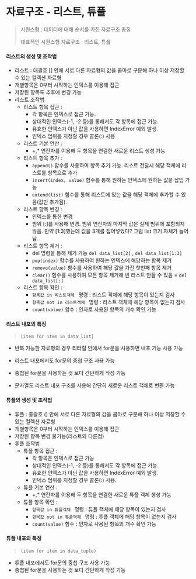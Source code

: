 # 자료구조 - 리스트, 튜플

> 시퀀스형 : 데이터에 대해 순서를 가진 자료구조 총칭
>
> 대표적인 시퀀스형 자료구조 : 리스트, 튜플



#### 리스트의 생성 및 조작법

- 리스트 : 대괄호 [] 안에 서로 다른 자료형의 값을 콤마로 구분해 하나 이상 저장할 수 있는 컬렉션 자료형
- 개별항목은 0부터 시작하는 인덱스를 이용해 접근
- 저장된 항목도 추후에 변경 가능
- 리스트 조작법
  - 리스트 항목 접근 : 
    - 각 항목은 인덱스로 접근 가능. 
    - 상대적인 인덱스(-1, -2 등)를 통해서도 각 항목에 접근 가능. 
    - 유효한 인덱스가 아닌 값을 사용하면 IndexError 예외 발생. 
    - 인덱스 범위를 지정할 경우 콜론(:) 사용
  - 리스트 기본 연산 : 
    - +,* 연잔자를 이용해 두 항목을 연결한 새로운 리스트 생성 가능
  - 리스트 항목 추가 : 
    - `append()` 함수를 사용하여 항목 추가 가능. 리스트 전달시 해당 객체에 리스트를 항목으로 추가
    - `insert(index, value)`  함수를 통해 원하는 인덱스에 원하는 값을 삽입 가능
    - `extend(list)` 함수를 통해 리스트에 있는 값을 해당 객체에 추가할 수 있음(값만 추가됨).
  - 리스트 항목 변경 :
    - 인덱스를 통한 변경
    - 범위 [:]를 사용해 변경. 범위 연산자의 마지막 값은 실제 범위에 포함되지 않음. 만약 [1:3]했는데 값을 3개를 집어넣었다? 그럼 list 크기 자체가 늘어남.
  - 리스트 항목 제거 : 
    - del 명령을 통해 제거 가능 `del data_list[2]` , `del data_list[1:3]`
    - `pop(index)` 함수를 사용하여 원하는 인덱스에 해당하는 항목 제거
    - `remove(value)` 함수를 사용하여 해당 값을 가진 첫번째 항목 제거
    - `clear()` 함수를 사용하여 모든 항목 제거해 빈 리스트 만들 수 있음 = `del data_list[:]`
  - 리스트 항목 확인 :
    - `항목값 in 리스트객체 ` 명령 : 리스트 객체에 해당 항목이 있는지 검사
    - `항목값 not in 리스트객체 ` 명령 : 리스트 객체에 해당 항목이 없는지 검사
    - `count(value)` 함수 : 인자로 사용된 항목의 개수 확인 가능



#### 리스트 내포의 특징

> `[item for item in data_list]`

- 반복 가능한 자료형의 경우 리터럴 안에서 for문을 사용하면 내포 기능 사용 가능

- 리스트 내포에서도 for문의 중첩 구조 사용 가능
- 중첩된 for문을 사용하는 것 보다 간단하게 작성 가능
- 문자열도 리스트 내포 구조를 사용해 간단히 새로운 리스트 객체로 변환 가능



#### 튜플의 생성 및 조작법

- 튜플 : 중괄호 () 안에 서로 다른 자료형의 값을 콤마로 구분해 하나 이상 저장할 수 있는 컬렉션 자료형
- 개별항목은 0부터 시작하는 인덱스를 이용해 접근
- 저장된 항목 변경 불가능(리스트와 다른점)
- 튜플 조작법
  - 튜플 항목 접근 : 
    - 각 항목은 인덱스로 접근 가능
    - 상대적인 인덱스(-1, -2 등)를 통해서도 각 항목에 접근 가능. 
    - 유효한 인덱스가 아닌 값을 사용하면 IndexError 예외 발생. 
    - 인덱스 범위를 지정할 경우 콜론(:) 사용.
  - 튜플 기본 연산 : 
    - +,* 연잔자를 이용해 두 항목을 연결한 새로운 튜플 객체 생성 가능
  - 튜플 항목 확인 : 
    - `항목값 in 튜플객체 ` 명령 : 튜플 객체에 해당 항목이 있는지 검사
    - `항목값 not in 튜플객체 ` 명령 : 튜플 객체에 해당 항목이 없는지 검사
    - `count(value)` 함수 : 인자로 사용된 항목의 개수 확인 가능



#### 튜플 내포의 특징

> `(item for item in data_tuple)`

- 튜플 내포에서도 for문의 중첩 구조 사용 가능
- 중첩된 for문을 사용하는 것 보다 간단하게 작성 가능

